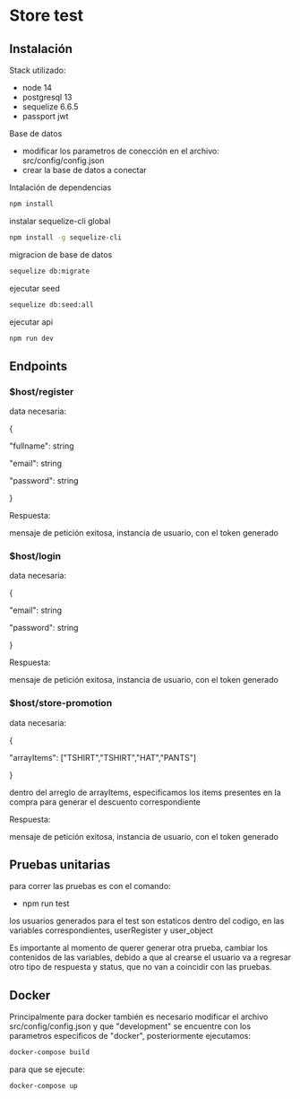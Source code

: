 # Store test
## Instalación

Stack utilizado:
- node 14
- postgresql 13
- sequelize 6.6.5
- passport jwt

Base de datos
- modificar los parametros de conección en el archivo: src/config/config.json
- crear la base de datos a conectar

Intalación de dependencias

```bash
npm install
```
instalar sequelize-cli global
```bash
npm install -g sequelize-cli
```
migracion de base de datos
```bash
sequelize db:migrate
```
ejecutar seed
```bash
sequelize db:seed:all
```

ejecutar api

```bash
npm run dev
```

## Endpoints

### $host/register

data necesaria: 

{

"fullname": string

"email": string

"password": string

}

Respuesta:

mensaje de petición exitosa, 
instancia de usuario, con el token generado



### $host/login
data necesaria: 

{



"email": string

"password": string

}

Respuesta:

mensaje de petición exitosa, instancia de usuario, con el token generado


### $host/store-promotion
data necesaria: 

{



"arrayItems": ["TSHIRT","TSHIRT","HAT","PANTS"]

}

dentro del arreglo de arrayItems, especificamos los items presentes en la compra para generar el descuento correspondiente

Respuesta:

mensaje de petición exitosa, instancia de usuario, con el token generado




## Pruebas unitarias

para correr las pruebas es con el comando:
- npm run test

los usuarios generados para el test son estaticos dentro del codigo, en las variables correspondientes, userRegister y user_object

Es importante al momento de querer generar otra prueba, cambiar los contenidos de las variables, debido a que al crearse el usuario va a regresar otro tipo de respuesta y status, que no van a coincidir con las pruebas.



## Docker

Principalmente para docker también es necesario modificar el archivo src/config/config.json
 y que "development" se encuentre con los parametros especificos de "docker", posteriormente ejecutamos:


 
```bash
docker-compose build
```

para que se ejecute:


```bash
docker-compose up
```





